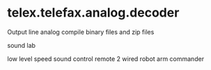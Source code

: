 # telex.telefax.analog.decoder
Output line analog
compile binary files and zip files

sound lab


low level speed sound control remote 2 wired robot arm commander
